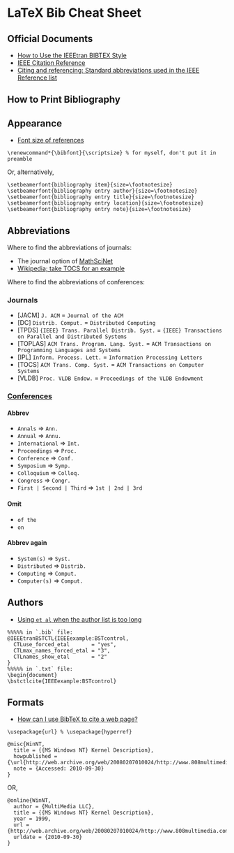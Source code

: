 # LaTeX Bib Cheat Sheet

## Official Documents

- [How to Use the IEEEtran BIBTEX Style](ftp://ftp.dante.de/tex-archive/biblio/bibtex/contrib/IEEEtran/IEEEtran_bst_HOWTO.pdf)
- [IEEE Citation Reference](http://www.ieee.org/documents/ieeecitationref.pdf)
- [Citing and referencing: Standard abbreviations used in the IEEE Reference list](http://guides.lib.monash.edu/c.php?g=219786&p=1454302)

## How to Print Bibliography


## Appearance

- [Font size of references](http://tex.stackexchange.com/a/57341/23098)

```
\renewcommand*{\bibfont}{\scriptsize} % for myself, don't put it in preamble
```

Or, alternatively, 

```
\setbeamerfont{bibliography item}{size=\footnotesize}
\setbeamerfont{bibliography entry author}{size=\footnotesize}
\setbeamerfont{bibliography entry title}{size=\footnotesize}
\setbeamerfont{bibliography entry location}{size=\footnotesize}
\setbeamerfont{bibliography entry note}{size=\footnotesize}
```

## Abbreviations

Where to find the abbreviations of journals:
- The journal option of [MathSciNet](http://www.ams.org/mathscinet/index.html)
- [Wikipedia; take TOCS for an example](https://en.wikipedia.org/wiki/ACM_Transactions_on_Computer_Systems)

Where to find the abbreviations of conferences:

### Journals

- [JACM] `J. ACM`  =  `Journal of the ACM `
- [DC] `Distrib. Comput.`  =  `Distributed Computing`
- [TPDS] `{IEEE} Trans. Parallel Distrib. Syst.`  =  `{IEEE} Transactions on Parallel and Distributed Systems`
- [TOPLAS] `ACM Trans. Program. Lang. Syst.`  =  `ACM Transactions on Programming Languages and Systems`
- [IPL] `Inform. Process. Lett.`  =  `Information Processing Letters`
- [TOCS] `ACM Trans. Comp. Syst.`  =  `ACM Transactions on Computer Systems`
- [VLDB] `Proc. VLDB Endow.`  =  `Proceedings of the VLDB Endowment`

### [Conferences](http://www.ieee.org/documents/ieeecitationref.pdf)

#### Abbrev
- `Annals`  =>  `Ann.`
- `Annual`  => `Annu.`
- `International`  =>  `Int.`
- `Proceedings` => `Proc.`
- `Conference`  =>  `Conf.`
- `Symposium` => `Symp.`
- `Colloquium`  =>  `Colloq.`
- `Congress`  =>  `Congr.`
- `First | Second | Third`  =>  `1st | 2nd | 3rd`

#### Omit
- `of the`
- `on`

#### Abbrev again
- `System(s)`  =>  `Syst.`
- `Distributed` => `Distrib.`
- `Computing` => `Comput.`
- `Computer(s)` => `Comput.`

## Authors
- [Using `et al` when the author list is too long](http://tex.stackexchange.com/a/164513/23098)
```
%%%%% in `.bib` file:
@IEEEtranBSTCTL{IEEEexample:BSTcontrol,
  CTLuse_forced_etal       = "yes",
  CTLmax_names_forced_etal = "3",
  CTLnames_show_etal       = "2" 
}
%%%%% in `.txt` file:
\begin{document}
\bstctlcite{IEEEexample:BSTcontrol}
```

## Formats

- [How can I use BibTeX to cite a web page?](https://tex.stackexchange.com/a/3608/23098)

```
\usepackage{url} % \usepackage{hyperref}

@misc{WinNT,
  title = {{MS Windows NT} Kernel Description},
  howpublished = {\url{http://web.archive.org/web/20080207010024/http://www.808multimedia.com/winnt/kernel.htm}},
  note = {Accessed: 2010-09-30}
}
```

OR,

```
@online{WinNT,
  author = {MultiMedia LLC},
  title = {{MS Windows NT} Kernel Description},
  year = 1999,
  url = {http://web.archive.org/web/20080207010024/http://www.808multimedia.com/winnt/kernel.htm},
  urldate = {2010-09-30}
}
```
